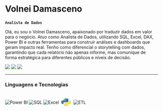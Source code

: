 #  Volnei Damasceno

**`Analista de Dados`**

Olá, eu sou o Volnei Damasceno, apaixonado por traduzir dados em valor para o negócio.
Atuo como Analista de Dados, utilizando SQL, Excel, DAX,  Power BI e outras ferramentas para construir análises e dashboards que geram impacto real. Tenho como diferencial o storytelling com dados, garantindo que cada relatório não apenas informe, mas comunique de forma estratégica para diferentes públicos e níveis de decisão.



<div> 
  <a href="https://instagram.com/o.volneijr" target="_blank"><img src="https://img.shields.io/badge/-Instagram-%23E4405F?style=for-the-badge&logo=instagram&logoColor=white" target="_blank"></a>
  <a href = "mailto:v.damasceno@live.com"><img src="https://img.shields.io/badge/-Gmail-%23333?style=for-the-badge&logo=gmail&logoColor=white" target="_blank"></a>
  <a href="https://www.linkedin.com/in/vdamasceno" target="_blank"><img src="https://img.shields.io/badge/-LinkedIn-%230077B5?style=for-the-badge&logo=linkedin&logoColor=white" target="_blank"></a> 
  
</div>

---

###  Linguagens e Tecnologias

<div style="display: inline_block"><br>
  <img align="center" alt="Power BI" height="30" width="40" src="https://img.icons8.com/?size=100&id=3sGOUDo9nJ4k&format=png&color=000000">
  <img align="center" alt="SQL" height="30" width="40" src="https://img.icons8.com/?size=100&id=QSjnrUKYMnxO&format=png&color=000000">
  <img align="center" alt="Excel" height="30" width="40" src="https://img.icons8.com/?size=100&id=117561&format=png&color=000000">
  <img align="center" alt="Python" height="30" width="40" src="https://raw.githubusercontent.com/devicons/devicon/master/icons/python/python-original.svg">
  <img align="center" alt="ETL" height="30" width="40" src="https://img.icons8.com/?size=100&id=X10esLaMcBb3&format=png&color=33AFF0">
</div>



